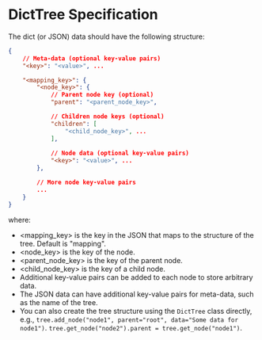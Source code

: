 # DictTree Specification

The dict (or JSON) data should have the following structure:

```json
{
    // Meta-data (optional key-value pairs)
    "<key>": "<value>", ...

    "<mapping_key>": {
        "<node_key>": {
            // Parent node key (optional)
            "parent": "<parent_node_key>",

            // Children node keys (optional)
            "children": [
                "<child_node_key>", ...
            ],
                
            // Node data (optional key-value pairs)
            "<key>": "<value>", ...
        },

        // More node key-value pairs
        ...
    }
}
```

where:

- <mapping_key> is the key in the JSON that maps to the structure of the tree. Default is "mapping".
- <node_key> is the key of the node.
- <parent_node_key> is the key of the parent node.
- <child_node_key> is the key of a child node.
- Additional key-value pairs can be added to each node to store arbitrary data.
- The JSON data can have additional key-value pairs for meta-data, such as the name of the tree.
- You can also create the tree structure using the `DictTree` class directly, e.g.,
  `tree.add_node("node1", parent="root", data="Some data for node1")`.
  `tree.get_node("node2").parent = tree.get_node("node1")`.